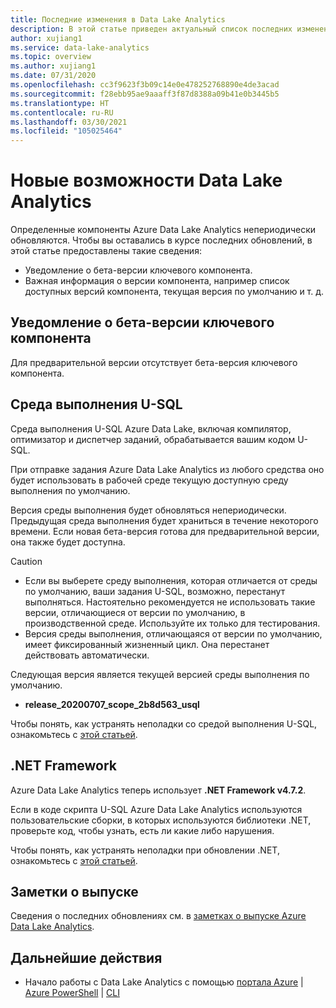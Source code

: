 ```yaml
---
title: Последние изменения в Data Lake Analytics
description: В этой статье приведен актуальный список последних изменений, внесенных в Data Lake Analytics.
author: xujiang1
ms.service: data-lake-analytics
ms.topic: overview
ms.author: xujiang1
ms.date: 07/31/2020
ms.openlocfilehash: cc3f9623f3b09c14e0e478252768890e4de3acad
ms.sourcegitcommit: f28ebb95ae9aaaff3f87d8388a09b41e0b3445b5
ms.translationtype: HT
ms.contentlocale: ru-RU
ms.lasthandoff: 03/30/2021
ms.locfileid: "105025464"
---
```

# <a name="whats-new-in-data-lake-analytics"></a>Новые возможности Data Lake Analytics

Определенные компоненты Azure Data Lake Analytics непериодически обновляются. Чтобы вы оставались в курсе последних обновлений, в этой статье предоставлены такие сведения:

- Уведомление о бета-версии ключевого компонента.
- Важная информация о версии компонента, например список доступных версий компонента, текущая версия по умолчанию и т. д.


## <a name="notification-of-key-component-beta-preview"></a>Уведомление о бета-версии ключевого компонента

Для предварительной версии отсутствует бета-версия ключевого компонента. 

## <a name="u-sql-runtime"></a>Среда выполнения U-SQL

Среда выполнения U-SQL Azure Data Lake, включая компилятор, оптимизатор и диспетчер заданий, обрабатывается вашим кодом U-SQL.

При отправке задания Azure Data Lake Analytics из любого средства оно будет использовать в рабочей среде текущую доступную среду выполнения по умолчанию. 

Версия среды выполнения будет обновляться непериодически. Предыдущая среда выполнения будет храниться в течение некоторого времени. Если новая бета-версия готова для предварительной версии, она также будет доступна.

> [!CAUTION]
> - Если вы выберете среду выполнения, которая отличается от среды по умолчанию, ваши задания U-SQL, возможно, перестанут выполняться. Настоятельно рекомендуется не использовать такие версии, отличающиеся от версии по умолчанию, в производственной среде. Используйте их только для тестирования.
> - Версия среды выполнения, отличающаяся от версии по умолчанию, имеет фиксированный жизненный цикл. Она перестанет действовать автоматически.

Следующая версия является текущей версией среды выполнения по умолчанию.

- **release_20200707_scope_2b8d563_usql**

Чтобы понять, как устранять неполадки со средой выполнения U-SQL, ознакомьтесь с [этой статьей](runtime-troubleshoot.md).

## <a name="net-framework"></a>.NET Framework

Azure Data Lake Analytics теперь использует **.NET Framework v4.7.2**. 

Если в коде скрипта U-SQL Azure Data Lake Analytics используются пользовательские сборки, в которых используются библиотеки .NET, проверьте код, чтобы узнать, есть ли какие либо нарушения.

Чтобы понять, как устранять неполадки при обновлении .NET, ознакомьтесь с [этой статьей](runtime-troubleshoot.md).

## <a name="release-note"></a>Заметки о выпуске

Сведения о последних обновлениях см. в [заметках о выпуске Azure Data Lake Analytics](https://github.com/Azure/AzureDataLake/tree/master/docs/Release_Notes).


## <a name="next-steps"></a>Дальнейшие действия

* Начало работы с Data Lake Analytics с помощью [портала Azure](data-lake-analytics-get-started-portal.md) | [Azure PowerShell](data-lake-analytics-get-started-powershell.md) | [CLI](data-lake-analytics-get-started-cli.md)

